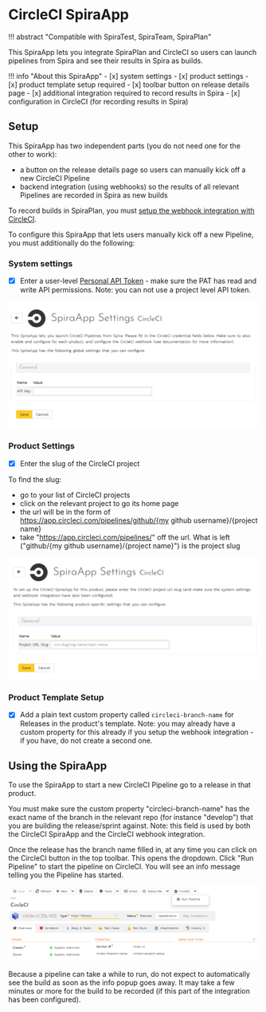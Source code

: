 # CircleCI SpiraApp
!!! abstract "Compatible with SpiraTest, SpiraTeam, SpiraPlan"

This SpiraApp lets you integrate SpiraPlan and CircleCI so users can launch pipelines from Spira and see their results in Spira as builds.

!!! info "About this SpiraApp"
    - [x] system settings
    - [x] product settings 
    - [x] product template setup required
    - [x] toolbar button on release details page
    - [x] additional integration required to record results in Spira
    - [x] configuration in CircleCI (for recording results in Spira)

## Setup
This SpiraApp has two independent parts (you do not need one for the other to work):

- a button on the release details page so users can manually kick off a new CircleCI Pipeline 
- backend integration (using webhooks) so the results of all relevant Pipelines are recorded in Spira as new builds

To record builds in SpiraPlan, you must [setup the webhook integration with CircleCI](../Build-Server-Integration/CircleCI-Pipelines.md). 

To configure this SpiraApp that lets users manually kick off a new Pipeline, you must additionally do the following:

### System settings
- [x] Enter a user-level [Personal API Token](https://circleci.com/docs/2.0/managing-api-tokens#creating-a-personal-api-token) - make sure the PAT has read and write API permissions. Note: you can not use a project level API token.

![system settings page](img/circleci-system-settings.png)

### Product Settings
- [x] Enter the slug of the CircleCI project

To find the slug:

- go to your list of CircleCI projects
- click on the relevant project to go its home page
- the url will be in the form of https://app.circleci.com/pipelines/github/{my github username}/{project name}
- take "https://app.circleci.com/pipelines/" off the url. What is left ("github/{my github username}/{project name}") is the project slug

![product settings page](img/circleci-product-settings.png)

### Product Template Setup
- [x] Add a plain text custom property called `circleci-branch-name` for Releases in the product's template. Note: you may already have a custom property for this already if you setup the webhook integration - if you have, do not create a second one.

## Using the SpiraApp
To use the SpiraApp to start a new CircleCI Pipeline go to a release in that product. 

You must make sure the custom property "circleci-branch-name" has the exact name of the branch in the relevant repo (for instance "develop") that you are building the release/sprint against. Note: this field is used by both the CircleCI SpiraApp and the CircleCI webhook integration.

Once the release has the branch name filled in, at any time you can click on the CircleCI button in the top toolbar. This opens the dropdown. Click "Run Pipeline" to start the pipeline on CircleCI. You will see an info message telling you the Pipeline has started. 

![release details page](img/circleci-release-details.png)

Because a pipeline can take a while to run, do not expect to automatically see the build as soon as the info popup goes away. It may take a few minutes or more for the build to be recorded (if this part of the integration has been configured).